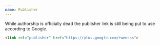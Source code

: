 ```yaml
---
name: Publisher
---
```


While authorship is officially dead the publisher link is still being put to use according to Google.

```html
<link rel="publisher" href="https://plus.google.com/+weecss">
```